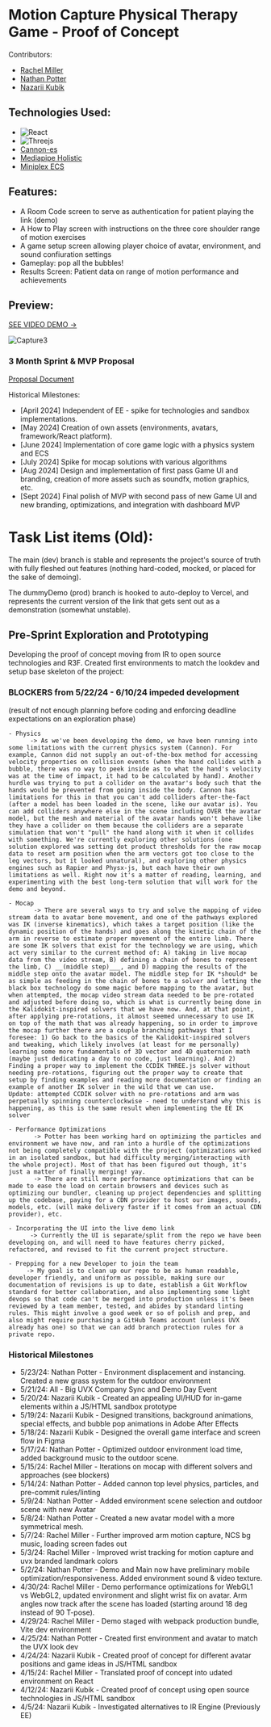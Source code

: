 # Motion Capture Physical Therapy Game - Proof of Concept
Contributors:
* [Rachel Miller](https://github.com/rkmiller131)
* [Nathan Potter](https://github.com/nathanpotter17)
* [Nazarii Kubik](https://github.com/mr-nazarii)

## Technologies Used:
* ![React](https://img.shields.io/badge/react-%2320232a.svg?style=for-the-badge&logo=react&logoColor=%2361DAFB)
* ![Threejs](https://img.shields.io/badge/threejs-black?style=for-the-badge&logo=three.js&logoColor=white)
* [Cannon-es](https://github.com/pmndrs/use-cannon)
* [Mediapipe Holistic](https://ai.google.dev/edge/mediapipe/solutions/vision/pose_landmarker)
* [Miniplex ECS](https://github.com/hmans/miniplex?tab=readme-ov-file)

## Features:
* A Room Code screen to serve as authentication for patient playing the link (demo)
* A How to Play screen with instructions on the three core shoulder range of motion exercises
* A game setup screen allowing player choice of avatar, environment, and sound confiuration settings
* Gameplay: pop all the bubbles!
* Results Screen: Patient data on range of motion performance and achievements

## Preview:
[SEE VIDEO DEMO →](https://www.youtube.com/watch?v=P6xKGmAQQ70)
<br>

![Capture3](https://github.com/user-attachments/assets/ed53fa3c-ff46-4373-a502-ee0406845a52)

### 3 Month Sprint & MVP Proposal
[Proposal Document](https://docs.google.com/document/d/11XJzJjPcLb5WHN0k0T0xeVhXBgehEhkmyow-c8bsjnI/edit?usp=sharing)

Historical Milestones:
* [April 2024] Independent of EE - spike for technologies and sandbox implementations.
* [May 2024] Creation of own assets (environments, avatars, framework/React platform).
* [June 2024] Implementation of core game logic with a physics system and ECS
* [July 2024] Spike for mocap solutions with various algorithms
* [Aug 2024] Design and implementation of first pass Game UI and branding, creation of more assets such as soundfx, motion graphics, etc.
* [Sept 2024] Final polish of MVP with second pass of new Game UI and new branding, optimizations, and integration with dashboard MVP

# Task List items (Old):

The main (dev) branch is stable and represents the project's source of truth with fully fleshed out features (nothing hard-coded, mocked, or placed for the sake of demoing).

The dummyDemo (prod) branch is hooked to auto-deploy to Vercel, and represents the current version of the link that gets sent out as a demonstration (somewhat unstable).


## Pre-Sprint Exploration and Prototyping
Developing the proof of concept moving from IR to open source technologies and R3F. Created first environments to match the lookdev and setup base skeleton of the project:

### BLOCKERS from 5/22/24 - 6/10/24 impeded development 
(result of not enough planning before coding and enforcing deadline expectations on an exploration phase)

```
- Physics
      -> As we've been developing the demo, we have been running into some limitations with the current physics system (Cannon). For example, Cannon did not supply an out-of-the-box method for accessing velocity properties on collision events (when the hand collides with a bubble, there was no way to peek inside as to what the hand's velocity was at the time of impact, it had to be calculated by hand). Another hurdle was trying to put a collider on the avatar's body such that the hands would be prevented from going inside the body. Cannon has limitations for this in that you can't add colliders after-the-fact (after a model has been loaded in the scene, like our avatar is). You can add colliders anywhere else in the scene including OVER the avatar model, but the mesh and material of the avatar hands won't behave like they have a collider on them because the colliders are a separate simulation that won't "pull" the hand along with it when it collides with something. We're currently exploring other solutions (one solution explored was setting dot product thresholds for the raw mocap data to reset arm position when the arm vectors got too close to the leg vectors, but it looked unnatural), and exploring other physics engines such as Rapier and Physx-js, but each have their own limitations as well. Right now it's a matter of reading, learning, and experimenting with the best long-term solution that will work for the demo and beyond.
```
```
- Mocap
       -> There are several ways to try and solve the mapping of video stream data to avatar bone movement, and one of the pathways explored was IK (inverse kinematics), which takes a target position (like the dynamic position of the hands) and goes along the kinetic chain of the arm in reverse to estimate proper movement of the entire limb. There are some IK solvers that exist for the technology we are using, which act very similar to the current method of: A) taking in live mocap data from the video stream, B) defining a chain of bones to represent the limb, C) __(middle step)___, and D) mapping the results of the middle step onto the avatar model. The middle step for IK *should* be as simple as feeding in the chain of bones to a solver and letting the black box technology do some magic before mapping to the avatar, but when attempted, the mocap video stream data needed to be pre-rotated and adjusted before doing so, which is what is currently being done in the Kalidokit-inspired solvers that we have now. And, at that point, after applying pre-rotations, it almost seemed unnecessary to use IK on top of the math that was already happening, so in order to improve the mocap further there are a couple branching pathways that I foresee: 1) Go back to the basics of the Kalidokit-inspired solvers and tweaking, which likely involves (at least for me personally) learning some more fundamentals of 3D vector and 4D quaternion math (maybe just dedicating a day to no code, just learning). And 2) Finding a proper way to implement the CCDIK THREE.js solver without needing pre-rotations, figuring out the proper way to create that setup by finding examples and reading more documentation or finding an example of another IK solver in the wild that we can use.
Update: attempted CCDIK solver with no pre-rotations and arm was perpetually spinning counterclockwise - need to understand why this is happening, as this is the same result when implementing the EE IK solver
```
```
- Performance Optimizations
       -> Potter has been working hard on optimizing the particles and environment we have now, and ran into a hurdle of the optimizations not being completely compatible with the project (optimizations worked in an isolated sandbox, but had difficulty merging/interacting with the whole project). Most of that has been figured out though, it's just a matter of finally merging! yay.
       -> There are still more performance optimizations that can be made to ease the load on certain browsers and devices such as optimizing our bundler, cleaning up project dependencies and splitting up the codebase, paying for a CDN provider to host our images, sounds, models, etc. (will make delivery faster if it comes from an actual CDN provider), etc.
```
```
- Incorporating the UI into the live demo link
      -> Currently the UI is separate/split from the repo we have been developing on, and will need to have features cherry picked, refactored, and revised to fit the current project structure.
```
```
- Prepping for a new Developer to join the team
     -> My goal is to clean up our repo to be as human readable, developer friendly, and uniform as possible, making sure our documentation of revisions is up to date, establish a Git Workflow standard for better collaboration, and also implementing some light devops so that code can't be merged into production unless it's been reviewed by a team member, tested, and abides by standard linting rules. This might involve a good week or so of polish and prep, and also might require purchasing a GitHub Teams account (unless UVX already has one) so that we can add branch protection rules for a private repo.
```

### Historical Milestones
- 5/23/24: Nathan Potter - Environment displacement and instancing. Created a new grass system for the outdoor environment
- 5/21/24: All - Big UVX Company Sync and Demo Day Event
- 5/20/24: Nazarii Kubik - Created an appealing UI/HUD for in-game elements within a JS/HTML sandbox prototype
- 5/19/24: Nazarii Kubik - Designed transitions, background animations, special effects, and bubble pop animations in Adobe After Effects
- 5/18/24: Nazarii Kubik - Designed the overall game interface and screen flow in Figma
- 5/17/24: Nathan Potter - Optimized outdoor environment load time, added background music to the outdoor scene.
- 5/15/24: Rachel Miller - Iterations on mocap with different solvers and approaches (see blockers)
- 5/14/24: Nathan Potter - Added cannon top level physics, particles, and pre-commit rules/linting
- 5/9/24: Nathan Potter - Added environment scene selection and outdoor scene with new Avatar
- 5/8/24: Nathan Potter - Created a new avatar model with a more symmetrical mesh.
- 5/7/24: Rachel Miller - Further improved arm motion capture, NCS bg music, loading screen fades out
- 5/3/24: Rachel Miller - Improved wrist tracking for motion capture and uvx branded landmark colors
- 5/2/24: Nathan Potter - Demo and Main now have preliminary mobile optimization/responsiveness. Added environment sound & video texture.
- 4/30/24: Rachel Miller - Demo performance optimizations for WebGL1 vs WebGL2, updated environment and slight wrist fix on avatar. Arm angles now track after the scene has loaded (starting around 18 deg instead of 90 T-pose).
- 4/29/24: Rachel Miller - Demo staged with webpack production bundle, Vite dev environment
- 4/25/24: Nathan Potter - Created first environment and avatar to match the UVX look dev
- 4/24/24: Nazarii Kubik - Created proof of concept for different avatar positions and game ideas in JS/HTML sandbox
- 4/15/24: Rachel Miller - Translated proof of concept into udated environment on React
- 4/12/24: Nazarii Kubik - Created proof of concept using open source technologies in JS/HTML sandbox
- 4/5/24: Nazarii Kubik - Investigated alternatives to IR Engine (Previously EE)
